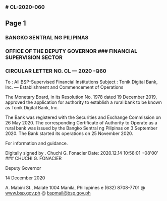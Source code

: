 ### # CL-2020-060

## Page 1

### BANGKO SENTRAL NG PILIPINAS

### OFFICE OF THE DEPUTY GOVERNOR ### FINANCIAL SUPERVISION SECTOR

### CIRCULAR LETTER NO. CL — 2020 -Q60

To : All BSP-Supervised Financial Institutions Subject : Tonik Digital Bank, Inc. — Establishment and Commencement of Operations

The Monetary Board, in its Resolution No. 1978 dated 19 December 2019, approved the application for authority to establish a rural bank to be known as Tonik Digital Bank, Inc.

The Bank was registered with the Securities and Exchange Commission on 26 May 2020. The corresponding Certificate of Authority to Operate as a rural bank was issued by the Bangko Sentral ng Pilipinas on 3 September 2020. The Bank started its operations on 25 November 2020.

For information and guidance.

Digitally signed by . Chuchi G. Fonacier Date: 2020.12.14 10:58:01 +08'00' ### CHUCHI G. FONACIER

Deputy Governor

14 December 2020

A. Mabini St., Malate 1004 Manila, Philippines e (632) 8708-7701 @ www.bsp.gov.ph @ bspmail@bsp.gov.ph 